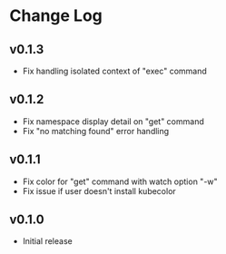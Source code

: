 # Change Log

## v0.1.3

- Fix handling isolated context of "exec" command

## v0.1.2

- Fix namespace display detail on "get" command
- Fix "no matching found" error handling

## v0.1.1

- Fix color for "get" command with watch option "-w"
- Fix issue if user doesn't install kubecolor

## v0.1.0

- Initial release

